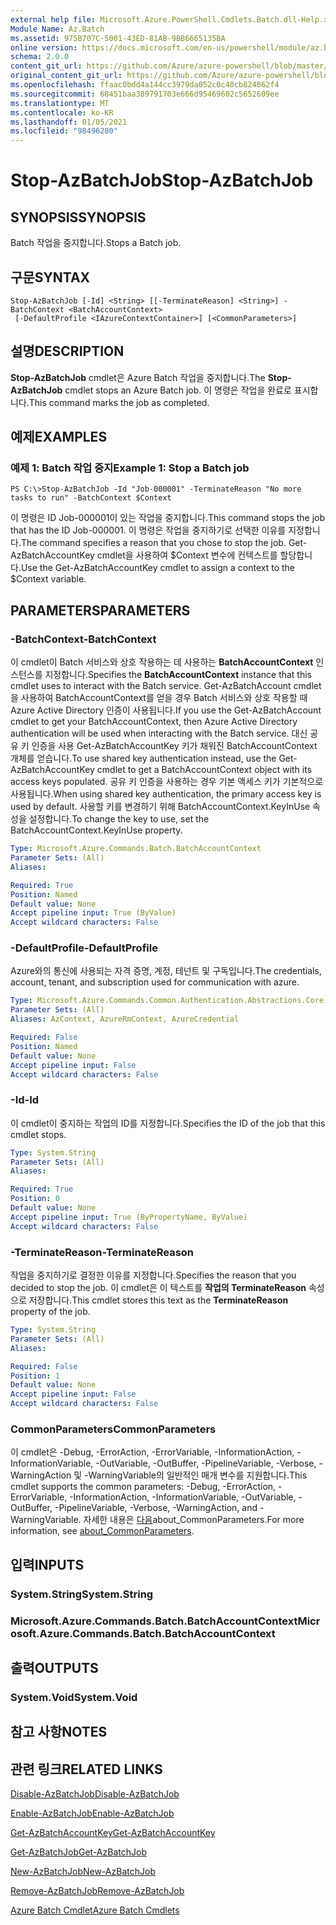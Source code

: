 ```yaml
---
external help file: Microsoft.Azure.PowerShell.Cmdlets.Batch.dll-Help.xml
Module Name: Az.Batch
ms.assetid: 975B707C-5001-43ED-81AB-9BB6665135BA
online version: https://docs.microsoft.com/en-us/powershell/module/az.batch/stop-azbatchjob
schema: 2.0.0
content_git_url: https://github.com/Azure/azure-powershell/blob/master/src/Batch/Batch/help/Stop-AzBatchJob.md
original_content_git_url: https://github.com/Azure/azure-powershell/blob/master/src/Batch/Batch/help/Stop-AzBatchJob.md
ms.openlocfilehash: ffaac0bdd4a144cc3979da052c0c40cb824862f4
ms.sourcegitcommit: 68451baa389791703e666d95469602c5652609ee
ms.translationtype: MT
ms.contentlocale: ko-KR
ms.lasthandoff: 01/05/2021
ms.locfileid: "98496280"
---
```

# <span data-ttu-id="2dad3-101">Stop-AzBatchJob</span><span class="sxs-lookup"><span data-stu-id="2dad3-101">Stop-AzBatchJob</span></span>

## <span data-ttu-id="2dad3-102">SYNOPSIS</span><span class="sxs-lookup"><span data-stu-id="2dad3-102">SYNOPSIS</span></span>
<span data-ttu-id="2dad3-103">Batch 작업을 중지합니다.</span><span class="sxs-lookup"><span data-stu-id="2dad3-103">Stops a Batch job.</span></span>

## <span data-ttu-id="2dad3-104">구문</span><span class="sxs-lookup"><span data-stu-id="2dad3-104">SYNTAX</span></span>

```
Stop-AzBatchJob [-Id] <String> [[-TerminateReason] <String>] -BatchContext <BatchAccountContext>
 [-DefaultProfile <IAzureContextContainer>] [<CommonParameters>]
```

## <span data-ttu-id="2dad3-105">설명</span><span class="sxs-lookup"><span data-stu-id="2dad3-105">DESCRIPTION</span></span>
<span data-ttu-id="2dad3-106">**Stop-AzBatchJob** cmdlet은 Azure Batch 작업을 중지합니다.</span><span class="sxs-lookup"><span data-stu-id="2dad3-106">The **Stop-AzBatchJob** cmdlet stops an Azure Batch job.</span></span>
<span data-ttu-id="2dad3-107">이 명령은 작업을 완료로 표시합니다.</span><span class="sxs-lookup"><span data-stu-id="2dad3-107">This command marks the job as completed.</span></span>

## <span data-ttu-id="2dad3-108">예제</span><span class="sxs-lookup"><span data-stu-id="2dad3-108">EXAMPLES</span></span>

### <span data-ttu-id="2dad3-109">예제 1: Batch 작업 중지</span><span class="sxs-lookup"><span data-stu-id="2dad3-109">Example 1: Stop a Batch job</span></span>
```
PS C:\>Stop-AzBatchJob -Id "Job-000001" -TerminateReason "No more tasks to run" -BatchContext $Context
```

<span data-ttu-id="2dad3-110">이 명령은 ID Job-000001이 있는 작업을 중지합니다.</span><span class="sxs-lookup"><span data-stu-id="2dad3-110">This command stops the job that has the ID Job-000001.</span></span>
<span data-ttu-id="2dad3-111">이 명령은 작업을 중지하기로 선택한 이유를 지정합니다.</span><span class="sxs-lookup"><span data-stu-id="2dad3-111">The command specifies a reason that you chose to stop the job.</span></span>
<span data-ttu-id="2dad3-112">Get-AzBatchAccountKey cmdlet을 사용하여 $Context 변수에 컨텍스트를 할당합니다.</span><span class="sxs-lookup"><span data-stu-id="2dad3-112">Use the Get-AzBatchAccountKey cmdlet to assign a context to the $Context variable.</span></span>

## <span data-ttu-id="2dad3-113">PARAMETERS</span><span class="sxs-lookup"><span data-stu-id="2dad3-113">PARAMETERS</span></span>

### <span data-ttu-id="2dad3-114">-BatchContext</span><span class="sxs-lookup"><span data-stu-id="2dad3-114">-BatchContext</span></span>
<span data-ttu-id="2dad3-115">이 cmdlet이 Batch 서비스와 상호 작용하는 데 사용하는 **BatchAccountContext** 인스턴스를 지정합니다.</span><span class="sxs-lookup"><span data-stu-id="2dad3-115">Specifies the **BatchAccountContext** instance that this cmdlet uses to interact with the Batch service.</span></span>
<span data-ttu-id="2dad3-116">Get-AzBatchAccount cmdlet을 사용하여 BatchAccountContext를 얻을 경우 Batch 서비스와 상호 작용할 때 Azure Active Directory 인증이 사용됩니다.</span><span class="sxs-lookup"><span data-stu-id="2dad3-116">If you use the Get-AzBatchAccount cmdlet to get your BatchAccountContext, then Azure Active Directory authentication will be used when interacting with the Batch service.</span></span> <span data-ttu-id="2dad3-117">대신 공유 키 인증을 사용 Get-AzBatchAccountKey 키가 채워진 BatchAccountContext 개체를 얻습니다.</span><span class="sxs-lookup"><span data-stu-id="2dad3-117">To use shared key authentication instead, use the Get-AzBatchAccountKey cmdlet to get a BatchAccountContext object with its access keys populated.</span></span> <span data-ttu-id="2dad3-118">공유 키 인증을 사용하는 경우 기본 액세스 키가 기본적으로 사용됩니다.</span><span class="sxs-lookup"><span data-stu-id="2dad3-118">When using shared key authentication, the primary access key is used by default.</span></span> <span data-ttu-id="2dad3-119">사용할 키를 변경하기 위해 BatchAccountContext.KeyInUse 속성을 설정합니다.</span><span class="sxs-lookup"><span data-stu-id="2dad3-119">To change the key to use, set the BatchAccountContext.KeyInUse property.</span></span>

```yaml
Type: Microsoft.Azure.Commands.Batch.BatchAccountContext
Parameter Sets: (All)
Aliases:

Required: True
Position: Named
Default value: None
Accept pipeline input: True (ByValue)
Accept wildcard characters: False
```

### <span data-ttu-id="2dad3-120">-DefaultProfile</span><span class="sxs-lookup"><span data-stu-id="2dad3-120">-DefaultProfile</span></span>
<span data-ttu-id="2dad3-121">Azure와의 통신에 사용되는 자격 증명, 계정, 테넌트 및 구독입니다.</span><span class="sxs-lookup"><span data-stu-id="2dad3-121">The credentials, account, tenant, and subscription used for communication with azure.</span></span>

```yaml
Type: Microsoft.Azure.Commands.Common.Authentication.Abstractions.Core.IAzureContextContainer
Parameter Sets: (All)
Aliases: AzContext, AzureRmContext, AzureCredential

Required: False
Position: Named
Default value: None
Accept pipeline input: False
Accept wildcard characters: False
```

### <span data-ttu-id="2dad3-122">-Id</span><span class="sxs-lookup"><span data-stu-id="2dad3-122">-Id</span></span>
<span data-ttu-id="2dad3-123">이 cmdlet이 중지하는 작업의 ID를 지정합니다.</span><span class="sxs-lookup"><span data-stu-id="2dad3-123">Specifies the ID of the job that this cmdlet stops.</span></span>

```yaml
Type: System.String
Parameter Sets: (All)
Aliases:

Required: True
Position: 0
Default value: None
Accept pipeline input: True (ByPropertyName, ByValue)
Accept wildcard characters: False
```

### <span data-ttu-id="2dad3-124">-TerminateReason</span><span class="sxs-lookup"><span data-stu-id="2dad3-124">-TerminateReason</span></span>
<span data-ttu-id="2dad3-125">작업을 중지하기로 결정한 이유를 지정합니다.</span><span class="sxs-lookup"><span data-stu-id="2dad3-125">Specifies the reason that you decided to stop the job.</span></span>
<span data-ttu-id="2dad3-126">이 cmdlet은 이 텍스트를 **작업의 TerminateReason** 속성으로 저장합니다.</span><span class="sxs-lookup"><span data-stu-id="2dad3-126">This cmdlet stores this text as the **TerminateReason** property of the job.</span></span>

```yaml
Type: System.String
Parameter Sets: (All)
Aliases:

Required: False
Position: 1
Default value: None
Accept pipeline input: False
Accept wildcard characters: False
```

### <span data-ttu-id="2dad3-127">CommonParameters</span><span class="sxs-lookup"><span data-stu-id="2dad3-127">CommonParameters</span></span>
<span data-ttu-id="2dad3-128">이 cmdlet은 -Debug, -ErrorAction, -ErrorVariable, -InformationAction, -InformationVariable, -OutVariable, -OutBuffer, -PipelineVariable, -Verbose, -WarningAction 및 -WarningVariable의 일반적인 매개 변수를 지원합니다.</span><span class="sxs-lookup"><span data-stu-id="2dad3-128">This cmdlet supports the common parameters: -Debug, -ErrorAction, -ErrorVariable, -InformationAction, -InformationVariable, -OutVariable, -OutBuffer, -PipelineVariable, -Verbose, -WarningAction, and -WarningVariable.</span></span> <span data-ttu-id="2dad3-129">자세한 내용은 [다음](http://go.microsoft.com/fwlink/?LinkID=113216)about_CommonParameters.</span><span class="sxs-lookup"><span data-stu-id="2dad3-129">For more information, see [about_CommonParameters](http://go.microsoft.com/fwlink/?LinkID=113216).</span></span>

## <span data-ttu-id="2dad3-130">입력</span><span class="sxs-lookup"><span data-stu-id="2dad3-130">INPUTS</span></span>

### <span data-ttu-id="2dad3-131">System.String</span><span class="sxs-lookup"><span data-stu-id="2dad3-131">System.String</span></span>

### <span data-ttu-id="2dad3-132">Microsoft.Azure.Commands.Batch.BatchAccountContext</span><span class="sxs-lookup"><span data-stu-id="2dad3-132">Microsoft.Azure.Commands.Batch.BatchAccountContext</span></span>

## <span data-ttu-id="2dad3-133">출력</span><span class="sxs-lookup"><span data-stu-id="2dad3-133">OUTPUTS</span></span>

### <span data-ttu-id="2dad3-134">System.Void</span><span class="sxs-lookup"><span data-stu-id="2dad3-134">System.Void</span></span>

## <span data-ttu-id="2dad3-135">참고 사항</span><span class="sxs-lookup"><span data-stu-id="2dad3-135">NOTES</span></span>

## <span data-ttu-id="2dad3-136">관련 링크</span><span class="sxs-lookup"><span data-stu-id="2dad3-136">RELATED LINKS</span></span>

[<span data-ttu-id="2dad3-137">Disable-AzBatchJob</span><span class="sxs-lookup"><span data-stu-id="2dad3-137">Disable-AzBatchJob</span></span>](./Disable-AzBatchJob.md)

[<span data-ttu-id="2dad3-138">Enable-AzBatchJob</span><span class="sxs-lookup"><span data-stu-id="2dad3-138">Enable-AzBatchJob</span></span>](./Enable-AzBatchJob.md)

[<span data-ttu-id="2dad3-139">Get-AzBatchAccountKey</span><span class="sxs-lookup"><span data-stu-id="2dad3-139">Get-AzBatchAccountKey</span></span>](./Get-AzBatchAccountKey.md)

[<span data-ttu-id="2dad3-140">Get-AzBatchJob</span><span class="sxs-lookup"><span data-stu-id="2dad3-140">Get-AzBatchJob</span></span>](./Get-AzBatchJob.md)

[<span data-ttu-id="2dad3-141">New-AzBatchJob</span><span class="sxs-lookup"><span data-stu-id="2dad3-141">New-AzBatchJob</span></span>](./New-AzBatchJob.md)

[<span data-ttu-id="2dad3-142">Remove-AzBatchJob</span><span class="sxs-lookup"><span data-stu-id="2dad3-142">Remove-AzBatchJob</span></span>](./Remove-AzBatchJob.md)

[<span data-ttu-id="2dad3-143">Azure Batch Cmdlet</span><span class="sxs-lookup"><span data-stu-id="2dad3-143">Azure Batch Cmdlets</span></span>](/powershell/module/Az.Batch/)
